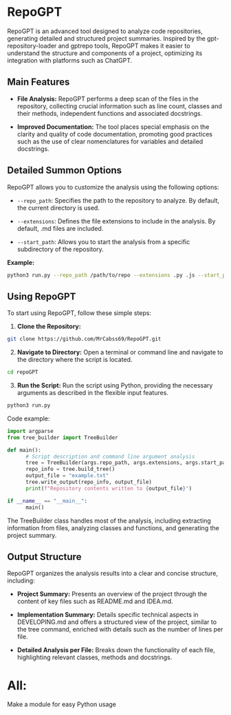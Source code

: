 # RepoGPT

RepoGPT is an advanced tool designed to analyze code repositories, generating detailed and structured project summaries. Inspired by the gpt-repository-loader and gptrepo tools, RepoGPT makes it easier to understand the structure and components of a project, optimizing its integration with platforms such as ChatGPT.

## Main Features

- **File Analysis:** RepoGPT performs a deep scan of the files in the repository, collecting crucial information such as line count, classes and their methods, independent functions and associated docstrings.

- **Improved Documentation:** The tool places special emphasis on the clarity and quality of code documentation, promoting good practices such as the use of clear nomenclatures for variables and detailed docstrings.


## Detailed Summon Options

RepoGPT allows you to customize the analysis using the following options:

- `--repo_path`: Specifies the path to the repository to analyze. By default, the current directory is used.
  
- `--extensions`: Defines the file extensions to include in the analysis. By default, .md files are included.
  
- `--start_path`: Allows you to start the analysis from a specific subdirectory of the repository.

**Example:**

```bash
python3 run.py --repo_path /path/to/repo --extensions .py .js --start_path src
```

## Using RepoGPT

To start using RepoGPT, follow these simple steps:

1. **Clone the Repository:**

```bash
git clone https://github.com/MrCabss69/RepoGPT.git
```


2. **Navigate to Directory:** Open a terminal or command line and navigate to the directory where the script is located.
```bash
cd repoGPT
```
  
3. **Run the Script:** Run the script using Python, providing the necessary arguments as described in the flexible input features.
```bash
python3 run.py
```


Code example:

```python
import argparse
from tree_builder import TreeBuilder

def main():
      # Script description and command line argument analysis
      tree = TreeBuilder(args.repo_path, args.extensions, args.start_path)
      repo_info = tree.build_tree()
      output_file = "example.txt"
      tree.write_output(repo_info, output_file)
      print(f"Repository contents written to {output_file}")

if __name__ == "__main__":
      main()
```

The TreeBuilder class handles most of the analysis, including extracting information from files, analyzing classes and functions, and generating the project summary.


## Output Structure

RepoGPT organizes the analysis results into a clear and concise structure, including:

- **Project Summary:** Presents an overview of the project through the content of key files such as README.md and IDEA.md.

- **Implementation Summary:** Details specific technical aspects in DEVELOPING.md and offers a structured view of the project, similar to the tree command, enriched with details such as the number of lines per file.

- **Detailed Analysis per File:** Breaks down the functionality of each file, highlighting relevant classes, methods and docstrings.


# All:
Make a module for easy Python usage